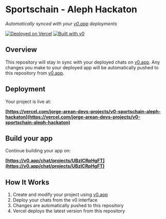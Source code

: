 # Sportschain - Aleph Hackaton

*Automatically synced with your [v0.app](https://v0.app) deployments*

[![Deployed on Vercel](https://img.shields.io/badge/Deployed%20on-Vercel-black?style=for-the-badge&logo=vercel)](https://vercel.com/jorge-arean-devs-projects/v0-sportschain-aleph-hackaton)
[![Built with v0](https://img.shields.io/badge/Built%20with-v0.app-black?style=for-the-badge)](https://v0.app/chat/projects/UBzlCRpHgFT)

## Overview

This repository will stay in sync with your deployed chats on [v0.app](https://v0.app).
Any changes you make to your deployed app will be automatically pushed to this repository from [v0.app](https://v0.app).

## Deployment

Your project is live at:

**[https://vercel.com/jorge-arean-devs-projects/v0-sportschain-aleph-hackaton](https://vercel.com/jorge-arean-devs-projects/v0-sportschain-aleph-hackaton)**

## Build your app

Continue building your app on:

**[https://v0.app/chat/projects/UBzlCRpHgFT](https://v0.app/chat/projects/UBzlCRpHgFT)**

## How It Works

1. Create and modify your project using [v0.app](https://v0.app)
2. Deploy your chats from the v0 interface
3. Changes are automatically pushed to this repository
4. Vercel deploys the latest version from this repository
